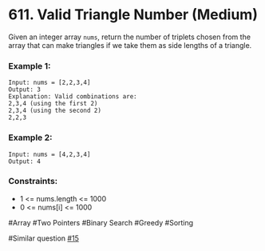 # 611. Valid Triangle Number (Medium)

Given an integer array `nums`, return the number of triplets chosen from the array that can make triangles if we take them as side lengths of a triangle.

### Example 1:

```
Input: nums = [2,2,3,4]
Output: 3
Explanation: Valid combinations are:
2,3,4 (using the first 2)
2,3,4 (using the second 2)
2,2,3
```

### Example 2:

```
Input: nums = [4,2,3,4]
Output: 4
```

### Constraints:

- 1 <= nums.length <= 1000
- 0 <= nums[i] <= 1000

#Array #Two Pointers #Binary Search #Greedy #Sorting

#Similar question [#15](../p015m/README.md)
